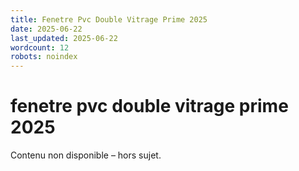 ```yaml
---
title: Fenetre Pvc Double Vitrage Prime 2025
date: 2025-06-22
last_updated: 2025-06-22
wordcount: 12
robots: noindex
---
```


# fenetre pvc double vitrage prime 2025

Contenu non disponible – hors sujet.